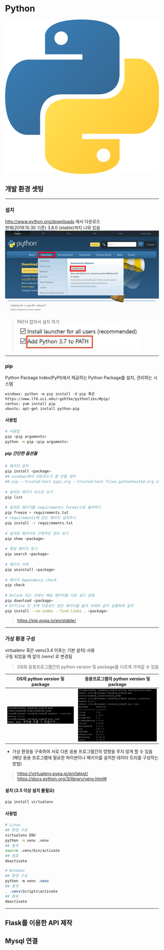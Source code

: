 # Python
![Python기본그림](image/python.png)
## 개발 환경 셋팅
---
### 설치
http://www.python.org/downloads 에서 다운로드  
현재(2019.10.30 기준) 3.8.0 (stable)까지 나와 있음  
![Python설치그림](image/python_install01.png)

> PATH 잡아서 설치 하기
> ![Python설치그림](image/python_install02.jpg)
---

### pip
Python Package Index(PyPI)에서 제공하는 Python Package를 설치, 관리하는 시스템

```
windows: python -m pip install -U pip 혹은 https://www.lfd.uci.edu/~gohlke/pythonlibs/#pip/
centos: yum install pip
ubuntu: apt-get install python-pip
```
#### 사용법

```bash
# 사용법
pip <pip arguments> 
python -m pip <pip arguments>
```
##### pip 간단한 옵션들
``` bash
# 패키지 설치
pip install <package>
## windows에서 다운로드가 잘 안될 경우
## pip --trusted-host pypi.org --trusted-host files.pythonhosted.org install <package>

# 설치된 패키지 리스트 보기
pip list

# 설치된 패키지를 requirements format으로 출력하기
pip freeze > requirements.txt
# requirements에 있는 패키지 설치하기
pip install -r requirements.txt

# 설치된 패키지의 구체적인 정보 보기
pip show <package>

# 특정 패키지 찾기
pip search <package>

# 패키지 삭제
pip uninstall <package>

# 패키지 dependency check
pip check

# Online 되는 곳에서 해당 패키지를 다운 로드 받음
pip download <package>
# Offline 인 곳에 다운로드 받은 패키지를 옮겨 아래와 같이 실행하여 설치
pip install --no-index --find-links . <package>
```
> https://pip.pypa.io/en/stable/

---

### 가상 환경 구성
virtualenv 혹은 venv(3.4 이후는 기본 설치) 사용  
구동 되었을 때 앞이 *(venv)* 로 변경됨  
> OS와 응용프로그램간의 python version 및 package를 다르게 가져갈 수 있음  
>
|OS의 python version 및 package  |응용프로그램의 python version 및 package |
|---|---|
|![OS의 환경](image/python_osenv.JPG)  |![App의 환경](image/python_appenv.JPG)  |  

* 가상 환경을 구축하여 서로 다른 응용 프로그램간의 영향을 주지 않게 할 수 있음  
(해당 용용 프로그램에 필요한 파이썬이나 패키지를 설치한 데이터 트리를 구성하는 방법)  
> https://virtualenv.pypa.io/en/latest/  
> https://docs.python.org/3/library/venv.html#


#### 설치 (3.5 이상 설치 불필요)
```bash
pip install virtualenv
```
#### 사용법
```bash
# Linux
## 환경 구성
virtualenv ENV
python -m venv .venv
## 동작
source .venv/bin/activate
## 종료
deactivate
```
```powershell
# Windows
## 환경 구성 
python -m venv .venv
## 동작
. .venv\Scripts\activate
## 종료
deactivate
```


---
## Flask를 이용한 API 제작

## Mysql 연결


